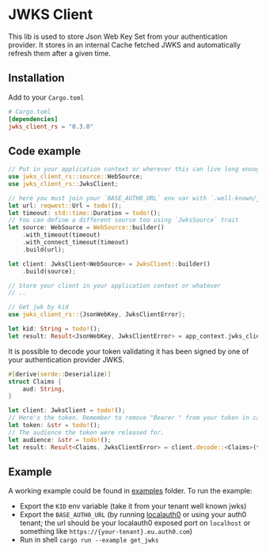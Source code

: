 # JWKS Client

This lib is used to store Json Web Key Set from your authentication provider. It stores in an internal Cache fetched JWKS
and automatically refresh them after a given time.

## Installation

Add to your `Cargo.toml`

```toml
# Cargo.toml
[dependencies]
jwks_client_rs = "0.3.0"
```

## Code example

```rust
// Put in your application context or wherever this can live long enough
use jwks_client_rs::source::WebSource;
use jwks_client_rs::JwksClient;

// here you must join your `BASE_AUTH0_URL` env var with `.well-known/jwks.json` or whatever is the jwks url
let url: reqwest::Url = todo!();
let timeout: std::time::Duration = todo!();
// You can define a different source too using `JwksSource` trait
let source: WebSource = WebSource::builder()
    .with_timeout(timeout)
    .with_connect_timeout(timeout)
    .build(url);

let client: JwksClient<WebSource> = JwksClient::builder()
    .build(source);

// Store your client in your application context or whatever
// ..

// Get jwk by kid
use jwks_client_rs::{JsonWebKey, JwksClientError};

let kid: String = todo!();
let result: Result<JsonWebKey, JwksClientError> = app_context.jwks_client.get(kid).await;
```

It is possible to decode your token validating it has been signed by one of your authentication provider JWKS.

```rust
#[derive(serde::Deserialize)]
struct Claims {
    aud: String,
}

let client: JwksClient = todo!();
// Here's the token. Remember to remove "Bearer " from your token in case it is present
let token: &str = todo!();
// The audience the token were released for.
let audience: &str = todo!();
let result: Result<Claims, JwksClientError> = client.decode::<Claims>(token, audience).await;
```

## Example

A working example could be found in [examples](./examples) folder. To run the example:
- Export the `KID` env variable (take it from your tenant well known jwks)
- Export the `BASE_AUTH0_URL` (by running [localauth0](https://github.com/primait/localauth0) or using your 
  auth0 tenant; the url should be your localauth0 exposed port on `localhost` or something like 
  `https://{your-tenant}.eu.auth0.com`)
- Run in shell `cargo run --example get_jwks`
